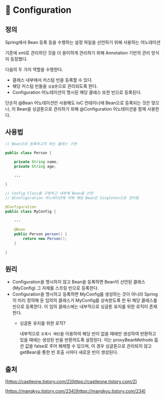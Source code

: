 # 🍃 Configuration

## 정의

Spring에서 Bean 등록 등을 수행하는 설정 파일을 선언하기 위해 사용하는 어노테이션

기존에 xml로 관리하던 것을 더 용이하게 관리하기 위해 Annotation 기반의 관리 방식이 등장했다.

다음의 두 가지 역할을 수행한다.

- 클래스 내부에서 커스텀 빈을 등록할 수 있다.
- 해당 커스텀 빈들을 `싱글톤`으로 관리되도록 한다.
- Configuration 어노테이션이 명시된 해당 클래스 또한 빈으로 등록된다.

단순히 @Bean 어노테이션만 사용해도 IoC 컨테이너에 Bean으로 등록되는 것은 맞으나, 이 Bean을 싱글톤으로 관리하기 위해 @Configuration 어노테이션을 함께 사용한다.

## 사용법

```java
// Bean으로 등록하고자 하는 클래스 구현

public class Person {
	
	private String name;
	private String age;

	...

}
```

```java
// Config Class를 구현하고 내부에 Bean을 선언
// @Configuration 어노테이션에 의해 해당 Bean은 Singleton으로 관리됨

@Configuration
public class MyConfig {

	...
	
	@Bean
	public Person person() {
		return new Person();
	}
	
}
```

## 원리

- Configuration을 명시하지 않고 Bean을 등록하면 Bean이 선언된 클래스(MyConfig) 그 자체를 스프링 빈으로 등록한다.
- Configuration을 명시하고 등록하면 MyConfig를 생성하는 것이 아니라 Spring이 미리 정의해 둔 임의의 클래스가 MyConfig를 상속받도록 한 뒤 해당 클래스를 빈으로 등록한다. 이 임의 클래스에는 내부적으로 싱글톤 유지를 위한 로직이 존재한다.
    - 싱글톤 유지를 위한 로직?
        
        내부적으로 `프록시 패턴`을 이용하여 해당 빈이 없을 때에만 생성하여 반환하고 있을 때에는 생성된 빈을 반환하도록 설정된다. 이는 proxyBeanMethods 옵션 값을 false로 주어 해제할 수 있으며, 이 경우 싱글톤으로 관리되지 않고 getBean을 통한 빈 호출 시마다 새로운 빈이 생성된다.
        

## 출처

[https://castleone.tistory.com/2](https://castleone.tistory.com/2)

[https://mangkyu.tistory.com/234](https://mangkyu.tistory.com/234)